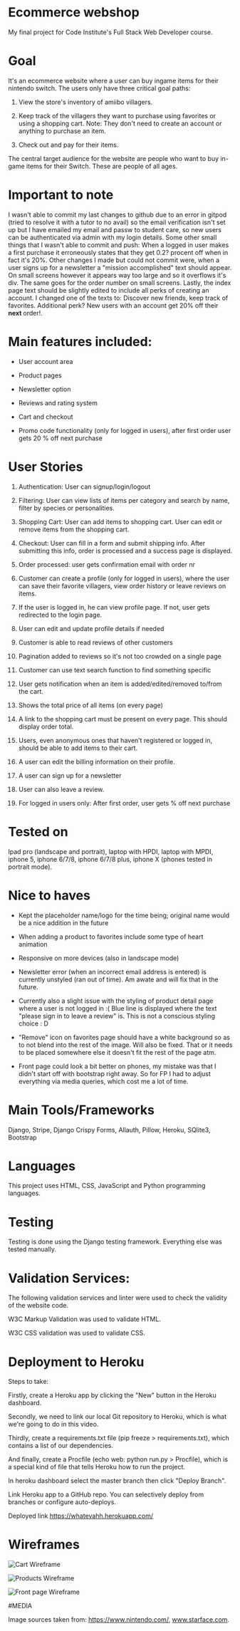 # Ecommerce webshop

My final project for Code Institute's Full Stack Web Developer course.


# Goal

It's an ecommerce website where a user can buy ingame items for their nintendo switch. The users only have three critical goal paths:

1) View the store's inventory of amiibo villagers.

2) Keep track of the villagers they want to purchase using favorites or using a shopping cart. Note: They don't need to create 
an account or anything to purchase an item.

3) Check out and pay for their items.

The central target audience for the website are people who want to buy in-game items for their Switch. These are people of all ages. 


# Important to note

I wasn't able to commit my last changes to github due to an error in gitpod (tried to resolve it with a tutor to no avail) so the email verification
isn't set up but I have emailed my email and passw to student care, so new users can be authenticated via admin with my login details. Some other small things that 
I wasn't able to commit and push:
When a logged in user makes a first purchase it erroneously states that they get 0.2? procent off when in fact it's 20%. Other changes I made but could not 
commit were, when a user signs up for a newsletter a "mission accomplished" text should appear. On small screens however it appears way too large and so it 
overflows it's div. The same goes for the order number on small screens. Lastly, the index page text should be slightly edited to include all perks of creating
an account. I changed one of the texts to: Discover new friends, keep track of favorites. Additional perk? New users with an account get 20% off their 
<strong> next </strong> order!</span>.  


# Main features included:

- User account area

- Product pages

- Newsletter option

- Reviews and rating system

- Cart and checkout

- Promo code functionality (only for logged in users), after first order user gets 20 % off next purchase


# User Stories 

1) Authentication: User can signup/login/logout 

2) Filtering: User can view lists of items per category and search by name, filter by species or personalities.

3) Shopping Cart: User can add items to shopping cart. User can edit or remove items from the shopping cart.  

4) Checkout: User can fill in a form and submit shipping info. After submitting this info, order is processed and a success page is 
displayed.

5) Order processed: user gets confirmation email with order nr

6) Customer can create a profile (only for logged in users), where the user can save their favorite villagers, view order history 
or leave reviews on items.

7) If the user is logged in, he can view profile page. If not, user gets redirected to the login page.

8) User can edit and update profile details if needed

9) Customer is able to read reviews of other customers

10) Pagination added to reviews so it's not too crowded on a single page

11) Customer can use text search function to find something specific

12) User gets notification when an item is added/edited/removed to/from the cart.

13) Shows the total price of all items (on every page)

14) A link to the shopping cart must be present on every page. This should display order total. 

15) Users, even anonymous ones that haven’t registered or logged in, should be able to
add items to their cart.

16) A user can edit the billing information on their profile.

17) A user can sign up for a newsletter

18) User can also leave a review.

19) For logged in users only: After first order, user gets % off next purchase


# Tested on

Ipad pro (landscape and portrait), laptop with HPDI, laptop with MPDI, iphone 5, iphone 6/7/8, iphone 6/7/8 plus, iphone X
(phones tested in portrait mode).

# Nice to haves

- Kept the placeholder name/logo for the time being; original name would be a nice addition in the future

- When adding a product to favorites include some type of heart animation

- Responsive on more devices (also in landscape mode)

- Newsletter error (when an incorrect email address is entered) is currently unstyled (ran out of time). Am awate and will fix that in 
the future.

- Currently also a slight issue with the styling of product detail page where a user is not logged in :( Blue line is
displayed where the text "please sign in to leave a review" is. This is not a conscious styling choice : D

- "Remove" icon on favorites page should have a white background so as to not blend into the rest of the image. Will also be fixed.
That or it needs to be placed somewhere else it doesn't fit the rest of the page atm.

- Front page could look a bit better on phones, my mistake was that I didn't start off with bootstrap right away. So for FP I had to
adjust everything via media queries, which cost me a lot of time. 


# Main Tools/Frameworks

Django, Stripe, Django Crispy Forms, Allauth, Pillow, Heroku, SQlite3, Bootstrap


# Languages
This project uses HTML, CSS, JavaScript and Python programming languages.

# Testing
Testing is done using the Django testing framework. Everything else was tested manually.

# Validation Services:

The following validation services and linter were used to check the validity of the website code.

W3C Markup Validation was used to validate HTML.

W3C CSS validation was used to validate CSS.


# Deployment to Heroku

Steps to take:

Firstly, create a Heroku app by clicking the "New" button in the Heroku dashboard.

Secondly, we need to link our local Git repository to Heroku, which is what we're going to do in this video.

Thirdly, create a requirements.txt file (pip freeze > requirements.txt), which contains a list of our dependencies.

And finally, create a Procfile (echo web: python run.py > Procfile), which is a special kind of file that tells Heroku how to run the project.

In heroku dashboard select the master branch then click "Deploy Branch".

Link Heroku app to a GitHub repo. You can selectively deploy from branches or configure auto-deploys.

Deployed link https://whatevahh.herokuapp.com/

# Wireframes

![Cart Wireframe](media/cart_wf.jpg)

![Products Wireframe](media/product_wf.jpg)

![Front page Wireframe](media/frontpage_wf.jpg)


#MEDIA

Image sources taken from: https://www.nintendo.com/, www.starface.com.
